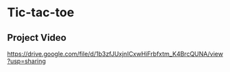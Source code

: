 # Tic-tac-toe
## Project Video
https://drive.google.com/file/d/1b3zfJUxjnICxwHiFrbfxtm_K4BrcQUNA/view?usp=sharing

